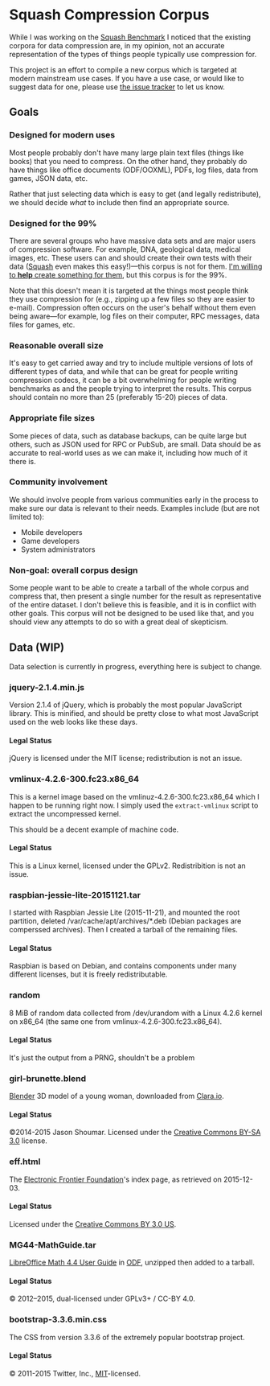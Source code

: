 # Squash Compression Corpus

While I was working on the [Squash
Benchmark](https://quixdb.github.io/squash-benchmark/) I noticed
that the existing corpora for data compression are, in my
opinion, not an accurate representation of the types of things
people typically use compression for.

This project is an effort to compile a new corpus which is
targeted at modern mainstream use cases.  If you have a use case,
or would like to suggest data for one, please use [the issue
tracker](https://github.com/nemequ/squash-corpus/issues) to let
us know.

## Goals

### Designed for modern uses

Most people probably don't have many large plain text
files (things like books) that you need to compress.  On the
other hand, they probably do have things like office
documents (ODF/OOXML), PDFs, log files, data from games, JSON
data, etc.

Rather that just selecting data which is easy to get (and legally
redistribute), we should decide *what* to include then find an
appropriate source.

### Designed for the 99%

There are several groups who have massive data sets and are major
users of compression software.  For example, DNA, geological
data, medical images, etc.  These users can and should create
their own tests with their
data ([Squash](https://quixdb.github.io/squash/) even makes this
easy!)—this corpus is not for them.  [I'm willing to **help**
create something for
them](http://encode.ru/threads/2158-Compiling-a-new-corpus?p=43159&viewfull=1#post43159),
but this corpus is for the 99%.

Note that this doesn't mean it is targeted at the things most
people think they use compression for (e.g., zipping up a few
files so they are easier to e-mail).  Compression often occurs on
the user's behalf without them even being aware—for example, log
files on their computer, RPC messages, data files for games, etc.

### Reasonable overall size

It's easy to get carried away and try to include multiple
versions of lots of different types of data, and while that can
be great for people writing compression codecs, it can be a bit
overwhelming for people writing benchmarks as and the people
trying to interpret the results.  This corpus should contain no
more than 25 (preferably 15-20) pieces of data.

### Appropriate file sizes

Some pieces of data, such as database backups, can be quite large
but others, such as JSON used for RPC or PubSub, are small.  Data
should be as accurate to real-world uses as we can make it,
including how much of it there is.

### Community involvement

We should involve people from various communities early in the
process to make sure our data is relevant to their needs.
Examples include (but are not limited to):

* Mobile developers
* Game developers
* System administrators

### Non-goal: overall corpus design

Some people want to be able to create a tarball of the whole
corpus and compress that, then present a single number for the
result as representative of the entire dataset.  I don't believe
this is feasible, and it is in conflict with other goals.  This
corpus will not be designed to be used like that, and you should
view any attempts to do so with a great deal of skepticism.

## Data (WIP)

Data selection is currently in progress, everything here is subject to
change.

### jquery-2.1.4.min.js

Version 2.1.4 of jQuery, which is probably the most popular JavaScript
library.  This is minified, and should be pretty close to what most
JavaScript used on the web looks like these days.

#### Legal Status

jQuery is licensed under the MIT license; redistribution is not an
issue.

### vmlinux-4.2.6-300.fc23.x86_64

This is a kernel image based on the vmlinuz-4.2.6-300.fc23.x86_64
which I happen to be running right now.  I simply used the
`extract-vmlinux` script to extract the uncompressed kernel.

This should be a decent example of machine code.

#### Legal Status

This is a Linux kernel, licensed under the GPLv2.  Redistribition is
not an issue.

### raspbian-jessie-lite-20151121.tar

I started with Raspbian Jessie Lite (2015-11-21), and mounted the root
partition, deleted /var/cache/apt/archives/*.deb (Debian packages are
comperssed archives).  Then I created a tarball of the remaining files.

#### Legal Status

Raspbian is based on Debian, and contains components under many
different licenses, but it is freely redistributable.

### random

8 MiB of random data collected from /dev/urandom with a Linux 4.2.6
kernel on x86_64 (the same one from vmlinux-4.2.6-300.fc23.x86_64).

#### Legal Status

It's just the output from a PRNG, shouldn't be a problem

### girl-brunette.blend

[Blender](https://www.blender.org/) 3D model of a young woman,
downloaded from
[Clara.io](https://clara.io/view/500eaba8-395c-46ff-abfd-b7e1b3f5807f).

#### Legal Status

©2014-2015 Jason Shoumar.  Licensed under the
[Creative Commons BY-SA 3.0](http://creativecommons.org/licenses/by-sa/3.0/)
license.

### eff.html

The [Electronic Frontier Foundation](https://www.eff.org/)'s index
page, as retrieved on 2015-12-03.

#### Legal Status

Licensed under the
[Creative Commons BY 3.0 US](https://creativecommons.org/licenses/by/3.0/us/).

### MG44-MathGuide.tar

[LibreOffice Math 4.4 User Guide](https://wiki.documentfoundation.org/images/b/bc/MG44-MathGuide.odt)
in [ODF](https://en.wikipedia.org/wiki/OpenDocument), unzipped then
added to a tarball.

#### Legal Status

© 2012–2015, dual-licensed under GPLv3+ / CC-BY 4.0.

### bootstrap-3.3.6.min.css

The CSS from version 3.3.6 of the extremely popular bootstrap project.

#### Legal Status

© 2011-2015 Twitter, Inc.,
[MIT](https://github.com/twbs/bootstrap/blob/master/LICENSE)-licensed.

